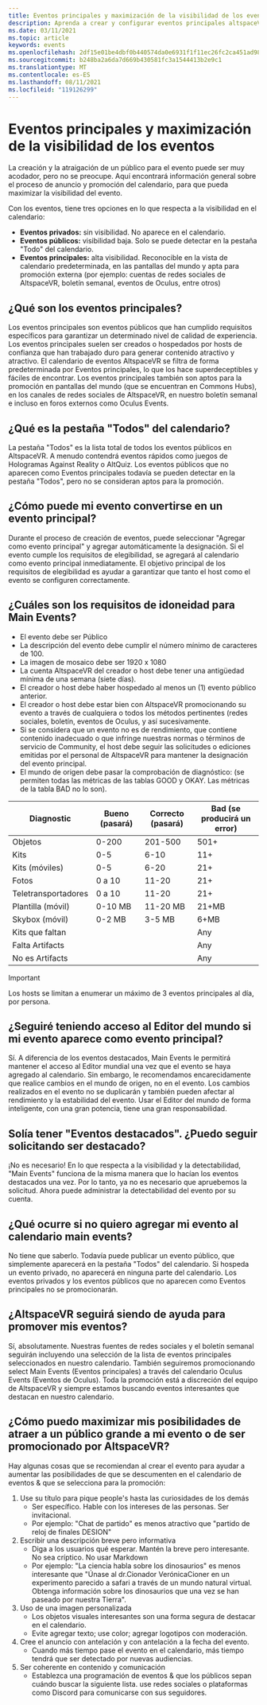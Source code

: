 ```yaml
---
title: Eventos principales y maximización de la visibilidad de los eventos
description: Aprenda a crear y configurar eventos principales altspaceVR al mismo tiempo que maximiza su visibilidad.
ms.date: 03/11/2021
ms.topic: article
keywords: events
ms.openlocfilehash: 2df15e01be4dbf0b440574da0e6931f1f11ec26fc2ca451ad98858db624e1f1f
ms.sourcegitcommit: b248ba2a6da7d669b430581fc3a1544413b2e9c1
ms.translationtype: MT
ms.contentlocale: es-ES
ms.lasthandoff: 08/11/2021
ms.locfileid: "119126299"
---
```

# <a name="main-events-and-maximizing-event-visibility"></a>Eventos principales y maximización de la visibilidad de los eventos

La creación y la atraigación de un público para el evento puede ser muy acodador, pero no se preocupe. Aquí encontrará información general sobre el proceso de anuncio y promoción del calendario, para que pueda maximizar la visibilidad del evento.

Con los eventos, tiene tres opciones en lo que respecta a la visibilidad en el calendario:

* **Eventos privados:** sin visibilidad. No aparece en el calendario.
* **Eventos públicos:** visibilidad baja. Solo se puede detectar en la pestaña "Todo" del calendario.
* **Eventos principales:** alta visibilidad. Reconocible en la vista de calendario predeterminada, en las pantallas del mundo y apta para promoción externa (por ejemplo: cuentas de redes sociales de AltspaceVR, boletín semanal, eventos de Oculus, entre otros)

## <a name="what-are-main-events"></a>¿Qué son los eventos principales?

Los eventos principales son eventos públicos que han cumplido requisitos específicos para garantizar un determinado nivel de calidad de experiencia. Los eventos principales suelen ser creados o hospedados por hosts de confianza que han trabajado duro para generar contenido atractivo y atractivo. El calendario de eventos AltspaceVR se filtra de forma predeterminada por Eventos principales, lo que los hace superdeceptibles y fáciles de encontrar. Los eventos principales también son aptos para la promoción en pantallas del mundo (que se encuentran en Commons Hubs), en los canales de redes sociales de AltspaceVR, en nuestro boletín semanal e incluso en foros externos como Oculus Events.

## <a name="what-is-the-all-tab-of-the-calendar"></a>¿Qué es la pestaña "Todos" del calendario?

La pestaña "Todos" es la lista total de todos los eventos públicos en AltspaceVR. A menudo contendrá eventos rápidos como juegos de Hologramas Against Reality o AltQuiz. Los eventos públicos que no aparecen como Eventos principales todavía se pueden detectar en la pestaña "Todos", pero no se consideran aptos para la promoción.

## <a name="how-can-my-event-become-a-main-event"></a>¿Cómo puede mi evento convertirse en un evento principal?

Durante el proceso de creación de eventos, puede seleccionar "Agregar como evento principal" y agregar automáticamente la designación. Si el evento cumple los requisitos de elegibilidad, se agregará al calendario como evento principal inmediatamente. El objetivo principal de los requisitos de elegibilidad es ayudar a garantizar que tanto el host como el evento se configuren correctamente.

## <a name="what-are-the-eligibility-requirements-for-main-events"></a>¿Cuáles son los requisitos de idoneidad para Main Events?

* El evento debe ser Público
* La descripción del evento debe cumplir el número mínimo de caracteres de 100.
* La imagen de mosaico debe ser 1920 x 1080
* La cuenta AltspaceVR del creador o host debe tener una antigüedad mínima de una semana (siete días).
* El creador o host debe haber hospedado al menos un (1) evento público anterior.
* El creador o host debe estar bien con AltspaceVR promocionando su evento a través de cualquiera o todos los métodos pertinentes (redes sociales, boletín, eventos de Oculus, y así sucesivamente.
* Si se considera que un evento no es de rendimiento, que contiene contenido inadecuado o que infringe nuestras normas o términos de servicio de Community, el host debe seguir las solicitudes o ediciones emitidas por el personal de AltspaceVR para mantener la designación del evento principal.
* El mundo de origen debe pasar la comprobación de diagnóstico: (se permiten todas las métricas de las tablas GOOD y OKAY. Las métricas de la tabla BAD no lo son).

| Diagnostic | Bueno (pasará) | Correcto (pasará) | Bad (se producirá un error) |
|---|---|---|---|
| Objetos | 0-200 | 201-500 | 501+ |
| Kits | 0-5 | 6-10 | 11+ |
| Kits (móviles) | 0-5 | 6-20 | 21+ |
| Fotos | 0 a 10 | 11-20 | 21+ |
| Teletransportadores | 0 a 10 | 11-20 | 21+ |
| Plantilla (móvil) | 0-10 MB | 11-20 MB | 21+MB |
| Skybox (móvil) | 0-2 MB | 3-5 MB | 6+MB |
| Kits que faltan |  |  | Any |
| Falta Artifacts |  |  | Any |
| No es Artifacts |  |  | Any |

> [!IMPORTANT]
> Los hosts se limitan a enumerar un máximo de 3 eventos principales al día, por persona.  

## <a name="will-i-still-have-access-to-the-world-editor-if-my-event-is-listed-as-a-main-event"></a>¿Seguiré teniendo acceso al Editor del mundo si mi evento aparece como evento principal?

Sí. A diferencia de los eventos destacados, Main Events le permitirá mantener el acceso al Editor mundial una vez que el evento se haya agregado al calendario. Sin embargo, le recomendamos encarecidamente que realice cambios en el mundo de origen, no en el evento. Los cambios realizados en el evento no se duplicarán y también pueden afectar al rendimiento y la estabilidad del evento. Usar el Editor del mundo de forma inteligente, con una gran potencia, tiene una gran responsabilidad.

## <a name="you-used-to-have-featured-events-can-i-still-request-to-be-featured"></a>Solía tener "Eventos destacados". ¿Puedo seguir solicitando ser destacado?

¡No es necesario! En lo que respecta a la visibilidad y la detectabilidad, "Main Events" funciona de la misma manera que lo hacían los eventos destacados una vez. Por lo tanto, ya no es necesario que apruebemos la solicitud. Ahora puede administrar la detectabilidad del evento por su cuenta.

## <a name="what-if-i-dont-want-to-add-my-event-to-the-main-events-calendar"></a>¿Qué ocurre si no quiero agregar mi evento al calendario main events?

No tiene que saberlo. Todavía puede publicar un evento público, que simplemente aparecerá en la pestaña "Todos" del calendario. Si hospeda un evento privado, no aparecerá en ninguna parte del calendario. Los eventos privados y los eventos públicos que no aparecen como Eventos principales no se promocionarán.

## <a name="will-altspacevr-still-help-promote-my-events"></a>¿AltspaceVR seguirá siendo de ayuda para promover mis eventos?

Sí, absolutamente. Nuestras fuentes de redes sociales y el boletín semanal seguirán incluyendo una selección de la lista de eventos principales seleccionados en nuestro calendario. También seguiremos promocionando select Main Events (Eventos principales) a través del calendario Oculus Events (Eventos de Oculus). Toda la promoción está a discreción del equipo de AltspaceVR y siempre estamos buscando eventos interesantes que destacan en nuestro calendario.

## <a name="how-can-i-maximize-my-chances-of-attracting-a-large-audience-to-my-event-or-being-promoted-by-altspacevr"></a>¿Cómo puedo maximizar mis posibilidades de atraer a un público grande a mi evento o de ser promocionado por AltspaceVR?

Hay algunas cosas que se recomiendan al crear el evento para ayudar a aumentar las posibilidades de que se descumenten en el calendario de eventos & que se selecciona para la promoción:

1. Use su título para pique people's hasta las curiosidades de los demás
    * Ser específico. Hable con los intereses de las personas. Ser invitacional.
    * Por ejemplo: "Chat de partido" es menos atractivo que "partido de reloj de finales DESION"
2. Escribir una descripción breve pero informativa
    * Diga a los usuarios qué esperar. Mantén la breve pero interesante. No sea críptico. No usar Markdown
    * Por ejemplo: "La ciencia habla sobre los dinosaurios" es menos interesante que "Únase al dr.Cionador VerónicaCioner en un experimento parecido a safari a través de un mundo natural virtual. Obtenga información sobre los dinosaurios que una vez se han paseado por nuestra Tierra".
3. Uso de una imagen personalizada
    * Los objetos visuales interesantes son una forma segura de destacar en el calendario.
    * Evite agregar texto; use color; agregar logotipos con moderación.
4. Cree el anuncio con antelación y con antelación a la fecha del evento.
    * Cuando más tiempo pase el evento en el calendario, más tiempo tendrá que ser detectado por nuevas audiencias.
5. Ser coherente en contenido y comunicación
    * Establezca una programación de eventos & que los públicos sepan cuándo buscar la siguiente lista. use redes sociales o plataformas como Discord para comunicarse con sus seguidores.